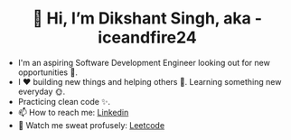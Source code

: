 <h1 align=center> 👋 Hi, I’m Dikshant Singh, aka - iceandfire24 </h1>

- I'm an aspiring Software Development Engineer looking out for new opportunities 🗻.
- I ❤️ building new things and helping others 🤝. Learning something new everyday 🌞.
- Practicing clean code ✨.
- 📫 How to reach me: [Linkedin](https://www.linkedin.com/in/dikshant24/)
- 👀 Watch me sweat profusely: [Leetcode](https://leetcode.com/u/iceandfire24/)

<!---
iceandfire24/iceandfire24 is a ✨ special ✨ repository because its `README.md` (this file) appears on your GitHub profile.
You can click the Preview link to take a look at your changes.
--->

